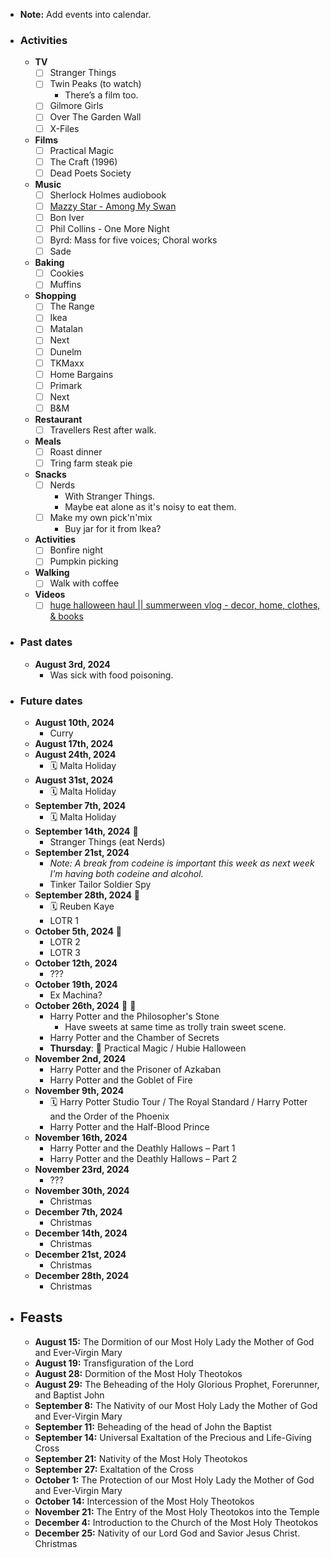 - **Note:** Add events into calendar.
- ### Activities
	- **TV**
		- [ ] Stranger Things
		- [ ] Twin Peaks (to watch)
			- There’s a film too.
		- [ ] Gilmore Girls
		- [ ] Over The Garden Wall
		- [ ] X-Files
	- **Films**
		- [ ] Practical Magic
		- [ ] The Craft (1996)
		- [ ] Dead Poets Society
	- **Music**
		- [ ] Sherlock Holmes audiobook
		- [ ] [Mazzy Star - Among My Swan](https://open.spotify.com/album/4mhpbf7jYc0L1nBceoebIE?si=hfSl7eZqSgyka5W1tyoLYg)
		- [ ] Bon Iver
		- [ ] Phil Collins - One More Night
		- [ ] Byrd: Mass for five voices; Choral works
		- [ ] Sade
	- **Baking**
		- [ ] Cookies
		- [ ] Muffins
	- **Shopping**
		- [ ] The Range
		- [ ] Ikea
		- [ ] Matalan
		- [ ] Next
		- [ ] Dunelm
		- [ ] TKMaxx
		- [ ] Home Bargains
		- [ ] Primark
		- [ ] Next
		- [ ] B&M
	- **Restaurant**
		- [ ] Travellers Rest after walk.
	- **Meals**
		- [ ] Roast dinner
		- [ ] Tring farm steak pie
	- **Snacks**
		- [ ] Nerds
			- With Stranger Things.
			- Maybe eat alone as it's noisy to eat them.
		- [ ] Make my own pick'n'mix
			- Buy jar for it from Ikea?
	- **Activities**
		- [ ] Bonfire night
		- [ ] Pumpkin picking
	- **Walking**
		- [ ] Walk with coffee
	- **Videos**
		- [ ] [huge halloween haul || summerween vlog - decor, home, clothes, & books](https://youtu.be/k6DSs8ICrDM?si=3RUYbcPGVC1anLVl)
- ### Past dates
	- **August 3rd, 2024**
		- Was sick with food poisoning.
- ### Future dates
	- **August 10th, 2024**
		- Curry
	- **August 17th, 2024**
	- **August 24th, 2024**
		- 🗓️ Malta Holiday
	- **August 31st, 2024**
		- 🗓️ Malta Holiday
	- **September 7th, 2024**
		- 🗓️ Malta Holiday
	- **September 14th, 2024** 💊
		- Stranger Things (eat Nerds)
	- **September 21st, 2024**
		- *Note: A break from codeine is important this week as next week I'm having both codeine and alcohol.*
		- Tinker Tailor Soldier Spy
	- **September 28th, 2024** 💊
		- 🗓️ Reuben Kaye
		- LOTR 1
	- **October 5th, 2024** 💊
		- LOTR 2
		- LOTR 3
	- **October 12th, 2024**
		- ???
	- **October 19th, 2024**
		- Ex Machina?
	- **October 26th, 2024** 🎃 💊
		- Harry Potter and the Philosopher's Stone
			- Have sweets at same time as trolly train sweet scene.
		- Harry Potter and the Chamber of Secrets
		- **Thursday**: 🎃 Practical Magic / Hubie Halloween
	- **November 2nd, 2024**
		- Harry Potter and the Prisoner of Azkaban
		- Harry Potter and the Goblet of Fire
	- **November 9th, 2024**
		- 🗓️ Harry Potter Studio Tour / The Royal Standard / Harry Potter and the Order of the Phoenix
		- Harry Potter and the Half-Blood Prince
	- **November 16th, 2024**
		- Harry Potter and the Deathly Hallows – Part 1
		- Harry Potter and the Deathly Hallows – Part 2
	- **November 23rd, 2024**
		- ???
	- **November 30th, 2024**
		- Christmas
	- **December 7th, 2024**
		- Christmas
	- **December 14th, 2024**
		- Christmas
	- **December 21st, 2024**
		- Christmas
	- **December 28th, 2024**
		- Christmas
- ## Feasts
    - **August 15:** The Dormition of our Most Holy Lady the Mother of God and Ever-Virgin Mary
    - **August 19:** Transfiguration of the Lord
    - **August 28:** Dormition of the Most Holy Theotokos
    - **August 29:** The Beheading of the Holy Glorious Prophet, Forerunner, and Baptist John
    - **September 8:** The Nativity of our Most Holy Lady the Mother of God and Ever-Virgin Mary
    - **September 11:** Beheading of the head of John the Baptist
    - **September 14:** Universal Exaltation of the Precious and Life-Giving Cross
    - **September 21:** Nativity of the Most Holy Theotokos
    - **September 27:** Exaltation of the Cross
    - **October 1:** The Protection of our Most Holy Lady the Mother of God and Ever-Virgin Mary
    - **October 14:** Intercession of the Most Holy Theotokos
    - **November 21:** The Entry of the Most Holy Theotokos into the Temple
    - **December 4:** Introduction to the Church of the Most Holy Theotokos
    - **December 25:** Nativity of our Lord God and Savior Jesus Christ. Christmas